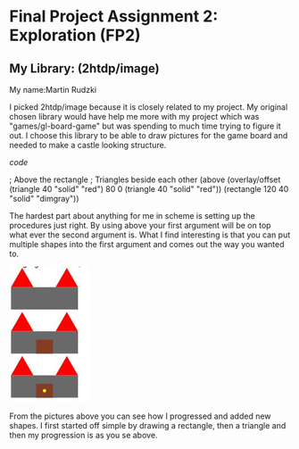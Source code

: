 # Final Project Assignment 2: Exploration (FP2)

## My Library: (2htdp/image)
My name:Martin Rudzki

I picked 2htdp/image because it is closely related to my project. My original chosen library would have help me more with my project which was "games/gl-board-game" but was spending to much time trying to figure it out. I choose this library to be able to draw pictures for the game board and needed to make a castle looking structure.

*code*

; Above the rectangle
; Triangles beside each other
(above (overlay/offset (triangle 40 "solid" "red")
                      80 0
                      (triangle 40 "solid" "red"))
       (rectangle 120 40 "solid" "dimgray"))
       
The hardest part about anything for me in scheme is setting up the procedures just right. By using above your first argument will be on top what ever the second argument is. What I find interesting is that you can put multiple shapes into the first argument and comes out the way you wanted to.

<img src="output.jpg">

From the pictures above you can see how I progressed and added new shapes. I first started off simple by drawing a rectangle, then a triangle and then my progression is as you se above. 



